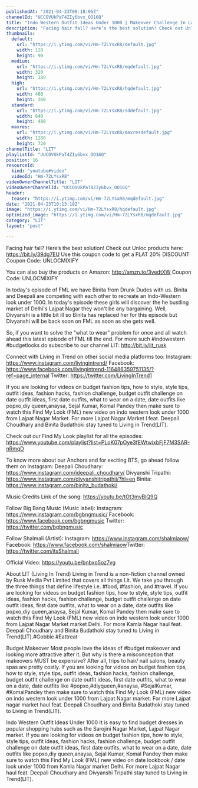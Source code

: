 ```yaml
---
publishedAt: "2021-04-23T08:18:06Z"
channelId: "UCCOVUkPaT4ZIy6bvx_OO16Q"
title: "Indo Western Outfit Ideas Under 1000 | Makeover Challenge In Lajpat Nagar Market | FML #24"
description: "Facing hair fall? Here’s the best solution! Check out Unloc products here: https://bit.ly/39dg7EU\nUse this coupon code to get a FLAT 20% DISCOUNT\nCoupon Code: UNLOCMIXIFY\n\nYou can also buy the products on Amazon: http://amzn.to/3vedtXW Coupon Code: UNLOCMIXIFY\n\nIn today's episode of FML we have Binita from Drunk Dudes with us. Binita and Deepali are competing with each other to recreate an Indo-Western look under 1000. In today's episode these girls will discover the he bustling market of Delhi's Lajpat Nagar they won't be any bargaining. Well, Divyanshi is a little bit ill so Binita has replaced her for this episode but Divyanshi will be back soon on FML as soon as she gets well.\n\nSo, if you want to solve the \"what to wear\" problem for once and all watch ahead this latest episode of FML till the end. For more such #indowestern #budgetlooks do subscribe to our channel LIT: http://bit.ly/lit_rusk\n\nConnect with Living in Trend on other social media platforms too: \nInstagram: https://www.instagram.com/livingintrend/ \nFacebook: https://www.facebook.com/livingintrend-116486359751135/?ref=page_internal \nTwitter: https://twitter.com/LivingInTrend1\n\nIf you are looking for videos on budget fashion tips, how to style, style tips, outfit ideas, fashion hacks, fashion challenge, budget outfit challenge on date outfit ideas, first date outfits, what to wear on a date, date outfits like popxo,diy queen,anaysa, Sejal Kumar, Komal Pandey then make sure to watch this Find My Look (FML) new video on indo western look  under 1000 from Lajpat Nagar Market. For more Lajpat Nagar Market l feat. Deepali Choudhary and Binita Budathoki stay tuned to Living in Trend(LIT).\n\nCheck out our Find My Look playlist for all the episodes: https://www.youtube.com/playlist?list=PLoK07pOye3fEWtwixbFjF7M3SAR-nRmqD\n \nTo know more about our Anchors and for exciting BTS, go ahead follow them on Instagram: \nDeepali Choudhary: https://www.instagram.com/ideepali_choudhary/ \nDivyanshi Tripathi: https://www.instagram.com/divyanshitripathii/?hl=en\nBinita: https://www.instagram.com/binita_budathoki/\n\nMusic Credits\nLink of the song: https://youtu.be/tOt3myBlQ9Q\n\nFollow Big Bang Music (Music label): \nInstagram: https://www.instagram.com/bgbngmusic/\nFacebook: https://www.facebook.com/bgbngmusic\nTwitter: https://twitter.com/bgbngmusic\n\nFollow Shalmali (Artist): \nInstagram: https://www.instagram.com/shalmiaow/​\nFacebook: https://www.facebook.com/shalmiaow​ \nTwitter: https://twitter.com/itsShalmali\n\nOfficial Video: https://youtu.be/bnbxp5oz7vg\n\nAbout LIT (Living In Trend)\nLiving in Trend is a non-fiction channel owned by Rusk Media Pvt Limited that covers all things Lit.  We take you through the three things that define lifestyle i.e. #food, #fashion, and #travel. If you are looking for videos on budget fashion tips, how to style, style tips, outfit ideas, fashion hacks, fashion challenge, budget outfit challenge on date outfit ideas, first date outfits, what to wear on a date, date outfits like popxo,diy queen,anaysa, Sejal Kumar, Komal Pandey then make sure to watch this Find My Look (FML) new video on indo western look under 1000 from Lajpat Nagar Market market Delhi. For more Kamla Nagar haul feat. Deepali Choudhary and Binita Budathoki stay tuned to Living in Trend(LIT).#Gobble #Eattreat\n\nBudget Makeover\nMost people love the ideas of #budget makeover and looking more attractive after it. But why is there a misconception that makeovers MUST be expensive? After all, trips to hair/ nail salons, beauty spas are pretty costly. If you are looking for videos on budget fashion tips, how to style, style tips, outfit ideas, fashion hacks, fashion challenge, budget outfit challenge on date outfit ideas, first date outfits, what to wear on a date, date outfits like #popxo,#diyqueen,#anaysa, #SejalKumar, #KomalPandey then make sure to watch this Find My Look (FML) new video on indo western look under 1000 from Lajpat Nagar market. For more Lajpat nagar market haul feat. Deepali Choudhary and Binita Budathoki stay tuned to Living in Trend(LIT).\n\n\nIndo Western Outfit Ideas Under 1000\nIt is easy to find budget dresses in popular shopping hubs such as the Sarojini Nagar Market, Lajpat Nagar market. If you are looking for videos on budget fashion tips, how to style, style tips, outfit ideas, fashion hacks, fashion challenge, budget outfit challenge on date outfit ideas, first date outfits, what to wear on a date, date outfits like popxo,diy queen,anaysa, Sejal Kumar, Komal Pandey then make sure to watch this Find My Look (FML) new video on date lookbook / date look under 1000 from Kamla Nagar market Delhi. For more Lajpat Nagar haul feat. Deepali Choudhary and Divyanshi Tripathi stay tuned to Living in Trend(LIT)."
thumbnails:
  default:
    url: "https://i.ytimg.com/vi/Hm-72LYsxR8/default.jpg"
    width: 120
    height: 90
  medium:
    url: "https://i.ytimg.com/vi/Hm-72LYsxR8/mqdefault.jpg"
    width: 320
    height: 180
  high:
    url: "https://i.ytimg.com/vi/Hm-72LYsxR8/hqdefault.jpg"
    width: 480
    height: 360
  standard:
    url: "https://i.ytimg.com/vi/Hm-72LYsxR8/sddefault.jpg"
    width: 640
    height: 480
  maxres:
    url: "https://i.ytimg.com/vi/Hm-72LYsxR8/maxresdefault.jpg"
    width: 1280
    height: 720
channelTitle: "LIT"
playlistId: "UUCOVUkPaT4ZIy6bvx_OO16Q"
position: 16
resourceId:
  kind: "youtube#video"
  videoId: "Hm-72LYsxR8"
videoOwnerChannelTitle: "LIT"
videoOwnerChannelId: "UCCOVUkPaT4ZIy6bvx_OO16Q"
header:
  teaser: "https://i.ytimg.com/vi/Hm-72LYsxR8/mqdefault.jpg"
date: "2021-04-23T10:13:18Z"
image: "https://i.ytimg.com/vi/Hm-72LYsxR8/hqdefault.jpg"
optimized_image: "https://i.ytimg.com/vi/Hm-72LYsxR8/mqdefault.jpg"
category: "LIT"
layout: "post"

---
```

Facing hair fall? Here’s the best solution! Check out Unloc products here: https://bit.ly/39dg7EU
Use this coupon code to get a FLAT 20% DISCOUNT
Coupon Code: UNLOCMIXIFY

You can also buy the products on Amazon: http://amzn.to/3vedtXW Coupon Code: UNLOCMIXIFY

In today's episode of FML we have Binita from Drunk Dudes with us. Binita and Deepali are competing with each other to recreate an Indo-Western look under 1000. In today's episode these girls will discover the he bustling market of Delhi's Lajpat Nagar they won't be any bargaining. Well, Divyanshi is a little bit ill so Binita has replaced her for this episode but Divyanshi will be back soon on FML as soon as she gets well.

So, if you want to solve the "what to wear" problem for once and all watch ahead this latest episode of FML till the end. For more such #indowestern #budgetlooks do subscribe to our channel LIT: http://bit.ly/lit_rusk

Connect with Living in Trend on other social media platforms too: 
Instagram: https://www.instagram.com/livingintrend/ 
Facebook: https://www.facebook.com/livingintrend-116486359751135/?ref=page_internal 
Twitter: https://twitter.com/LivingInTrend1

If you are looking for videos on budget fashion tips, how to style, style tips, outfit ideas, fashion hacks, fashion challenge, budget outfit challenge on date outfit ideas, first date outfits, what to wear on a date, date outfits like popxo,diy queen,anaysa, Sejal Kumar, Komal Pandey then make sure to watch this Find My Look (FML) new video on indo western look  under 1000 from Lajpat Nagar Market. For more Lajpat Nagar Market l feat. Deepali Choudhary and Binita Budathoki stay tuned to Living in Trend(LIT).

Check out our Find My Look playlist for all the episodes: https://www.youtube.com/playlist?list=PLoK07pOye3fEWtwixbFjF7M3SAR-nRmqD
 
To know more about our Anchors and for exciting BTS, go ahead follow them on Instagram: 
Deepali Choudhary: https://www.instagram.com/ideepali_choudhary/ 
Divyanshi Tripathi: https://www.instagram.com/divyanshitripathii/?hl=en
Binita: https://www.instagram.com/binita_budathoki/

Music Credits
Link of the song: https://youtu.be/tOt3myBlQ9Q

Follow Big Bang Music (Music label): 
Instagram: https://www.instagram.com/bgbngmusic/
Facebook: https://www.facebook.com/bgbngmusic
Twitter: https://twitter.com/bgbngmusic

Follow Shalmali (Artist): 
Instagram: https://www.instagram.com/shalmiaow/​
Facebook: https://www.facebook.com/shalmiaow​ 
Twitter: https://twitter.com/itsShalmali

Official Video: https://youtu.be/bnbxp5oz7vg

About LIT (Living In Trend)
Living in Trend is a non-fiction channel owned by Rusk Media Pvt Limited that covers all things Lit.  We take you through the three things that define lifestyle i.e. #food, #fashion, and #travel. If you are looking for videos on budget fashion tips, how to style, style tips, outfit ideas, fashion hacks, fashion challenge, budget outfit challenge on date outfit ideas, first date outfits, what to wear on a date, date outfits like popxo,diy queen,anaysa, Sejal Kumar, Komal Pandey then make sure to watch this Find My Look (FML) new video on indo western look under 1000 from Lajpat Nagar Market market Delhi. For more Kamla Nagar haul feat. Deepali Choudhary and Binita Budathoki stay tuned to Living in Trend(LIT).#Gobble #Eattreat

Budget Makeover
Most people love the ideas of #budget makeover and looking more attractive after it. But why is there a misconception that makeovers MUST be expensive? After all, trips to hair/ nail salons, beauty spas are pretty costly. If you are looking for videos on budget fashion tips, how to style, style tips, outfit ideas, fashion hacks, fashion challenge, budget outfit challenge on date outfit ideas, first date outfits, what to wear on a date, date outfits like #popxo,#diyqueen,#anaysa, #SejalKumar, #KomalPandey then make sure to watch this Find My Look (FML) new video on indo western look under 1000 from Lajpat Nagar market. For more Lajpat nagar market haul feat. Deepali Choudhary and Binita Budathoki stay tuned to Living in Trend(LIT).


Indo Western Outfit Ideas Under 1000
It is easy to find budget dresses in popular shopping hubs such as the Sarojini Nagar Market, Lajpat Nagar market. If you are looking for videos on budget fashion tips, how to style, style tips, outfit ideas, fashion hacks, fashion challenge, budget outfit challenge on date outfit ideas, first date outfits, what to wear on a date, date outfits like popxo,diy queen,anaysa, Sejal Kumar, Komal Pandey then make sure to watch this Find My Look (FML) new video on date lookbook / date look under 1000 from Kamla Nagar market Delhi. For more Lajpat Nagar haul feat. Deepali Choudhary and Divyanshi Tripathi stay tuned to Living in Trend(LIT).